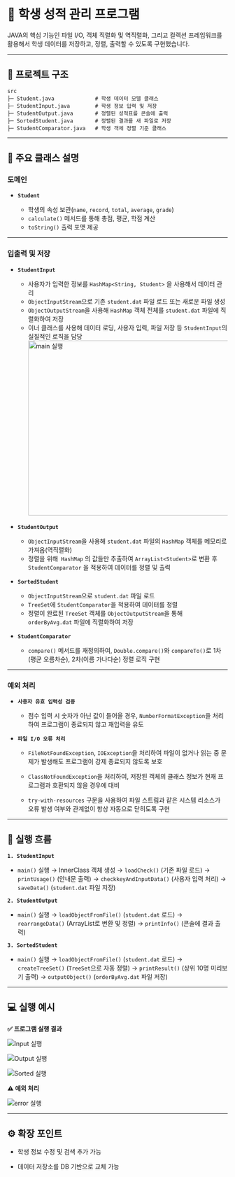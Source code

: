 # 📘 학생 성적 관리 프로그램

JAVA의 핵심 기능인 파일 I/O, 객체 직렬화 및 역직렬화, 그리고 컬렉션 프레임워크를 활용해서
학생 데이터를 저장하고, 정렬, 출력할 수 있도록 구현했습니다.

---

## 🚩 프로젝트 구조
```
src
├─ Student.java             # 학생 데이터 모델 클래스
├─ StudentInput.java        # 학생 정보 입력 및 저장
├─ StudentOutput.java       # 정렬된 성적표를 콘솔에 출력
├─ SortedStudent.java       # 정렬된 결과를 새 파일로 저장
├─ StudentComparator.java   # 학생 객체 정렬 기준 클래스

```

---

## 📂 주요 클래스 설명

### 도메인
- **`Student`**

    - 학생의 속성 보관(`name`, `record`, `total`, `average`, `grade`)
    - `calculate()` 메서드를 통해 총점, 평균, 학점 계산
    - `toString()` 출력 포맷 제공

---

### 입출력 및 저장

- **`StudentInput`**

    - 사용자가 입력한 정보를 `HashMap<String, Student>` 을 사용해서 데이터 관리
    -  `ObjectInputStream`으로 기존 `student.dat` 파일 로드 또는 새로운 파일 생성
    - `ObjectOutputStream`을 사용해 `HashMap` 객체 전체를 `student.dat` 파일에 직렬화하여 저장
    - 이너 클래스를 사용해 데이터 로딩, 사용자 입력, 파일 저장 등 `StudentInput`의 실질적인 로직을 담당
             <img src = "https://github.com/gyuliming/student-system/blob/main/img/main.png" width = "500" height="400" alt="main 실행">


- **`StudentOutput`**

    - `ObjectInputStream`을 사용해 `student.dat` 파일의 `HashMap` 객체를 메모리로 가져옴(역직렬화)
    -  정렬을 위해` HashMap` 의 값들만 추출하여 `ArrayList<Student>`로 변환 후 `StudentComparator` 을 적용하여 데이터를 정렬 및 출력


- **`SortedStudent`**

    - `ObjectInputStream`으로 `student.dat` 파일 로드
    - `TreeSet`에 `StudentComparator`을 적용하여 데이터를 정렬
    - 정렬이 완료된 `TreeSet` 객체를 `ObjectOutputStream`을 통해 `orderByAvg.dat` 파일에 직렬화하여 저장


- **`StudentComparator`**

    - `compare()` 메서드를 재정의하여, `Double.compare()`와 `compareTo()`로 1차(평균 오름차순), 2차(이름 가나다순) 정렬 로직 구현

---

### 예외 처리

- **`사용자 유효 입력성 검증`**

    - 점수 입력 시 숫자가 아닌 값이 들어올 경우, `NumberFormatException`을 처리하여 프로그램이 종료되지 않고 재입력을 유도

- **`파일 I/O 오류 처리`**

    - `FileNotFoundException`, `IOException`을 처리하여 파일이 없거나 읽는 중 문제가 발생해도 프로그램이 강제 종료되지 않도록 보호

    - `ClassNotFoundException`을 처리하여, 저장된 객체의 클래스 정보가 현재 프로그램과 호환되지 않을 경우에 대비
 
    - `try-with-resources` 구문을 사용하여 파일 스트림과 같은 시스템 리소스가 오류 발생 여부와 관계없이 항상 자동으로 닫히도록 구현

---

## 🔄️ 실행 흐름
**`1. StudentInput`**

   - `main()` 실행 → InnerClass 객체 생성 → `loadCheck()` (기존 파일 로드) → `printUsage()` (안내문 출력) → `checkkeyAndInputData()` (사용자 입력 처리) → `saveData()` (`student.dat` 파일 저장)

**`2. StudentOutput`**
   
   - `main()` 실행 → `loadObjectFromFile()` (`student.dat` 로드) → `rearrangeData()` (ArrayList로 변환 및 정렬) → `printInfo()` (콘솔에 결과 출력)

**`3. SortedStudent`** 
   
   - `main()` 실행 → `loadObjectFromFile()` (`student.dat` 로드) → `createTreeSet()` (`TreeSet`으로 자동 정렬) → `printResult()` (상위 10명 미리보기 출력) → `outputObject()` (`orderByAvg.dat` 파일 저장)

---

## 💻 실행 예시

**✅ 프로그램 실행 결과** 

![Input 실행](/img/StudentInput.png)

![Output 실행](/img/StudentOutput.png)

![Sorted 실행](/img/SortedStudent.png)


**⚠️ 예외 처리**
 
![error 실행](/img/error.png)

---

## ⚙️ 확장 포인트

- 학생 정보 수정 및 검색 추가 가능

- 데이터 저장소를 DB 기반으로 교체 가능
